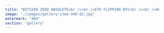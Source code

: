 ```yaml
---
title: "BITCOIN ZERO OBSOLETE<br /><br />ETH FLIPPING BTC<br /><br />HELL YES<br /><br />OFC<br /><br />🕳️"
image: "./images/gallery-item-449-02.jpg"
watermark: "484"
section: "gallery"
---
```

